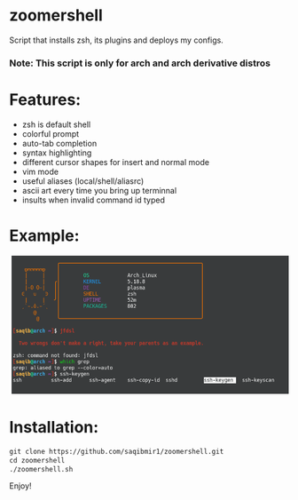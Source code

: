 # zoomershell
Script that installs zsh, its plugins and deploys my configs.
### Note: This script is only for arch and arch derivative distros

# Features:
- zsh is default shell
- colorful prompt
- auto-tab completion 
- syntax highlighting
- different cursor shapes for insert and normal mode
- vim mode
- useful aliases (local/shell/aliasrc)
- ascii art every time you bring up terminnal
- insults when invalid command id typed

# Example:
<img src="example.png" />

# Installation:

```
git clone https://github.com/saqibmir1/zoomershell.git
cd zoomershell
./zoomershell.sh
```

Enjoy!
